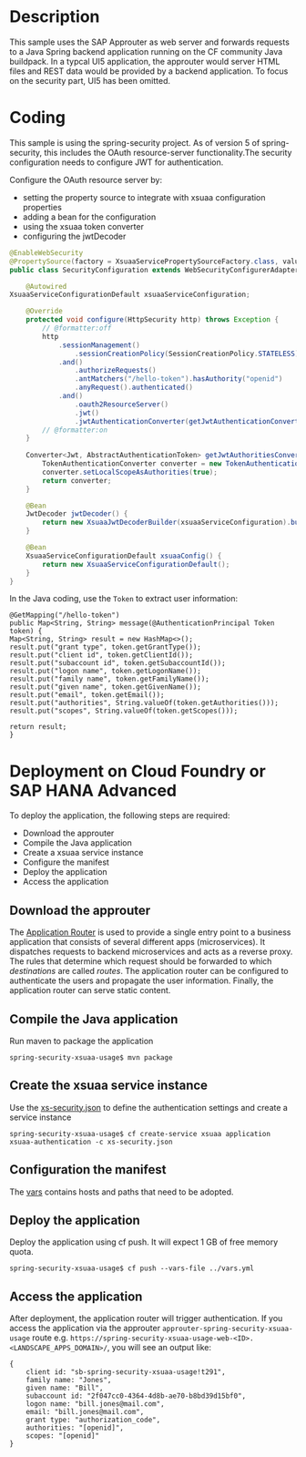 # Description
This sample uses the SAP Approuter as web server and forwards requests to a Java Spring backend application running on the CF community Java buildpack.
In a typcal UI5 application, the approuter would server HTML files and REST data would be provided by a backend application. To focus on the security part, UI5 has been omitted.

# Coding
This sample is using the spring-security project. As of version 5 of spring-security, this includes the OAuth resource-server functionality.The security configuration needs to configure JWT for authentication.


Configure the OAuth resource server by:
- setting the property source to integrate with xsuaa configuration properties
- adding a bean for the configuration
- using the xsuaa token converter
- configuring  the jwtDecoder

```java
@EnableWebSecurity
@PropertySource(factory = XsuaaServicePropertySourceFactory.class, value = { "" })
public class SecurityConfiguration extends WebSecurityConfigurerAdapter {

    @Autowired
XsuaaServiceConfigurationDefault xsuaaServiceConfiguration;

    @Override
    protected void configure(HttpSecurity http) throws Exception {
        // @formatter:off
        http
            .sessionManagement()
                .sessionCreationPolicy(SessionCreationPolicy.STATELESS) // session is created by approuter 
            .and()
                .authorizeRequests()
                .antMatchers("/hello-token").hasAuthority("openid")
                .anyRequest().authenticated()
            .and()
                .oauth2ResourceServer()
                .jwt()
                .jwtAuthenticationConverter(getJwtAuthenticationConverter());
        // @formatter:on
    }
    
    Converter<Jwt, AbstractAuthenticationToken> getJwtAuthoritiesConverter() {
        TokenAuthenticationConverter converter = new TokenAuthenticationConverter(xsuaaServiceConfiguration);
        converter.setLocalScopeAsAuthorities(true);
        return converter;
    }

    @Bean
    JwtDecoder jwtDecoder() {
        return new XsuaaJwtDecoderBuilder(xsuaaServiceConfiguration).build();
    }

    @Bean
    XsuaaServiceConfigurationDefault xsuaaConfig() {
        return new XsuaaServiceConfigurationDefault();
    }
}
```

In the Java coding, use the `Token` to extract user information:

```
@GetMapping("/hello-token")
public Map<String, String> message(@AuthenticationPrincipal Token token) {
Map<String, String> result = new HashMap<>();
result.put("grant type", token.getGrantType());
result.put("client id", token.getClientId());
result.put("subaccount id", token.getSubaccountId());
result.put("logon name", token.getLogonName());
result.put("family name", token.getFamilyName());
result.put("given name", token.getGivenName());
result.put("email", token.getEmail());
result.put("authorities", String.valueOf(token.getAuthorities()));
result.put("scopes", String.valueOf(token.getScopes()));

return result;
}
```
# Deployment on Cloud Foundry or SAP HANA Advanced
To deploy the application, the following steps are required:
- Download the approuter
- Compile the Java application
- Create a xsuaa service instance
- Configure the manifest
- Deploy the application
- Access the application

## Download the approuter
The [Application Router](./approuter/package.json) is used to provide a single entry point to a business application that consists of several different apps (microservices). It dispatches requests to backend microservices and acts as a reverse proxy. The rules that determine which request should be forwarded to which _destinations_ are called _routes_. The application router can be configured to authenticate the users and propagate the user information. Finally, the application router can serve static content.

## Compile the Java application
Run maven to package the application
```shell
spring-security-xsuaa-usage$ mvn package
```
## Create the xsuaa service instance
Use the [xs-security.json](./xs-security.json) to define the authentication settings and create a service instance
```shell
spring-security-xsuaa-usage$ cf create-service xsuaa application xsuaa-authentication -c xs-security.json
```
## Configuration the manifest
The [vars](../vars.yml) contains hosts and paths that need to be adopted.

## Deploy the application
Deploy the application using cf push. It will expect 1 GB of free memory quota.

```shell
spring-security-xsuaa-usage$ cf push --vars-file ../vars.yml
```

## Access the application
After deployment, the application router will trigger authentication. If you access the application via the approuter `approuter-spring-security-xsuaa-usage` route e.g. `https://spring-security-xsuaa-usage-web-<ID>.<LANDSCAPE_APPS_DOMAIN>/`, you will see an output like:
```
{
    client id: "sb-spring-security-xsuaa-usage!t291",
    family name: "Jones",
    given name: "Bill",
    subaccount id: "2f047cc0-4364-4d8b-ae70-b8bd39d15bf0",
    logon name: "bill.jones@mail.com",
    email: "bill.jones@mail.com",
    grant type: "authorization_code",
    authorities: "[openid]",
    scopes: "[openid]"
}
```


